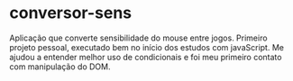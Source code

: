 # conversor-sens
Aplicação que converte sensibilidade do mouse entre jogos. 
Primeiro projeto pessoal, executado bem no início dos estudos com javaScript. Me ajudou a entender melhor uso de condicionais e foi meu primeiro contato com manipulação do DOM.
